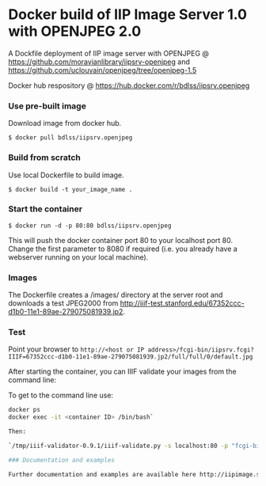 Docker build of IIP Image Server 1.0 with OPENJPEG 2.0
==============================================

A Dockfile deployment of IIP image server with OPENJPEG @ https://github.com/moravianlibrary/iipsrv-openjpeg and https://github.com/uclouvain/openjpeg/tree/openjpeg-1.5

Docker hub respository @ https://hub.docker.com/r/bdlss/iipsrv.openjpeg

### Use  pre-built image
Download image from docker hub.

    $ docker pull bdlss/iipsrv.openjpeg

### Build from scratch
Use local Dockerfile to build image.

    $ docker build -t your_image_name .

### Start the container

    $ docker run -d -p 80:80 bdlss/iipsrv.openjpeg

This will push the docker container port 80 to your localhost port 80. Change the first parameter to 8080 if required (i.e. you already have a webserver running on your local machine).

### Images

The Dockerfile creates a /images/ directory at the server root and downloads a test JPEG2000 from http://iiif-test.stanford.edu/67352ccc-d1b0-11e1-89ae-279075081939.jp2.

### Test

Point your browser to `http://<host or IP address>/fcgi-bin/iipsrv.fcgi?IIIF=67352ccc-d1b0-11e1-89ae-279075081939.jp2/full/full/0/default.jpg`

After starting the container, you can IIIF validate your images from the command line:

To get to the command line use:

```bash
docker ps
docker exec -it <container ID> /bin/bash`

Then:

`/tmp/iiif-validator-0.9.1/iiif-validate.py -s localhost:80 -p "fcgi-bin/iipsrv.fcgi?IIIF=" -i var/www/localhost/images/67352ccc-d1b0-11e1-89ae-279075081939.jp2 --version=2.0 -v` 

### Documentation and examples

Further documentation and examples are available here http://iipimage.sourceforge.net/.
